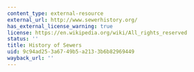 ```yaml
---
content_type: external-resource
external_url: http://www.sewerhistory.org/
has_external_license_warning: true
license: https://en.wikipedia.org/wiki/All_rights_reserved
status: ''
title: History of Sewers
uid: 9c94ad25-3a67-49b5-a213-3b6b82969449
wayback_url: ''
---
```

